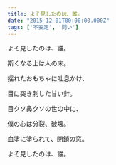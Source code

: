 ```yaml
---
title: よそ見したのは、誰。
date: "2015-12-01T00:00:00.000Z"
tags: ['不安定', '問い']
---
```


よそ見したのは、誰。

斯くなる上は人の末。

揺れたおもちゃに吐息かけ、

目に突き刺した甘い針。

目クソ鼻クソの世の中に、

僕の心は分裂、破壊。

血塗に塗られて、閉鎖の窓。

よそ見したのは、誰。
